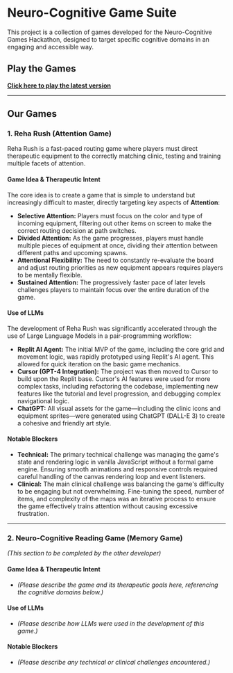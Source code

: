 # Neuro-Cognitive Game Suite

This project is a collection of games developed for the Neuro-Cognitive Games Hackathon, designed to target specific cognitive domains in an engaging and accessible way.

## Play the Games

[**Click here to play the latest version**](https://casparhealth.github.io/hackathon2025-team9-reha-rush/)

---

## Our Games

### 1. Reha Rush (Attention Game)

Reha Rush is a fast-paced routing game where players must direct therapeutic equipment to the correctly matching clinic, testing and training multiple facets of attention.

#### Game Idea & Therapeutic Intent

The core idea is to create a game that is simple to understand but increasingly difficult to master, directly targeting key aspects of **Attention**:

*   **Selective Attention:** Players must focus on the color and type of incoming equipment, filtering out other items on screen to make the correct routing decision at path switches.
*   **Divided Attention:** As the game progresses, players must handle multiple pieces of equipment at once, dividing their attention between different paths and upcoming spawns.
*   **Attentional Flexibility:** The need to constantly re-evaluate the board and adjust routing priorities as new equipment appears requires players to be mentally flexible.
*   **Sustained Attention:** The progressively faster pace of later levels challenges players to maintain focus over the entire duration of the game.

#### Use of LLMs

The development of Reha Rush was significantly accelerated through the use of Large Language Models in a pair-programming workflow:

*   **Replit AI Agent:** The initial MVP of the game, including the core grid and movement logic, was rapidly prototyped using Replit's AI agent. This allowed for quick iteration on the basic game mechanics.
*   **Cursor (GPT-4 Integration):** The project was then moved to Cursor to build upon the Replit base. Cursor's AI features were used for more complex tasks, including refactoring the codebase, implementing new features like the tutorial and level progression, and debugging complex navigational logic.
*   **ChatGPT:** All visual assets for the game—including the clinic icons and equipment sprites—were generated using ChatGPT (DALL-E 3) to create a cohesive and friendly art style.

#### Notable Blockers

*   **Technical:** The primary technical challenge was managing the game's state and rendering logic in vanilla JavaScript without a formal game engine. Ensuring smooth animations and responsive controls required careful handling of the canvas rendering loop and event listeners.
*   **Clinical:** The main clinical challenge was balancing the game's difficulty to be engaging but not overwhelming. Fine-tuning the speed, number of items, and complexity of the maps was an iterative process to ensure the game effectively trains attention without causing excessive frustration.

---

### 2. Neuro-Cognitive Reading Game (Memory Game)

*(This section to be completed by the other developer)*

#### Game Idea & Therapeutic Intent

*   *(Please describe the game and its therapeutic goals here, referencing the cognitive domains below.)*

#### Use of LLMs

*   *(Please describe how LLMs were used in the development of this game.)*

#### Notable Blockers

*   *(Please describe any technical or clinical challenges encountered.)*

